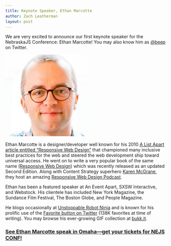 ```yaml
---
title: Keynote Speaker, Ethan Marcotte
author: Zach Leatherman
layout: post
---
```


We are very excited to announce our first keynote speaker for the NebraskaJS Conference: Ethan Marcotte! You may also know him as [@beep](https://twitter.com/beep) on Twitter.

<img src="/assets/img/posts/beep.png" alt="Ethan Marcotte’s Face" style="max-width: 256px">

Ethan Marcotte is a designer/developer well known for his 2010 [A List Apart article entitled “Responsive Web Design”](http://alistapart.com/article/responsive-web-design) that championed many inclusive best practices for the web and steered the web development ship toward universal access. He went on to write a very popular book of the same name ([Responsive Web Design](http://abookapart.com/products/responsive-web-design)) which was recently released as an updated Second Edition. Along with Content Strategy superhero [Karen McGrane](https://twitter.com/karenmcgrane), they host an amazing [Responsive Web Design Podcast](http://responsivewebdesign.com/about/).

Ethan has been a featured speaker at An Event Apart, SXSW Interactive, and Webstock. His clientele has included New York Magazine, the Sundance Film Festival, The Boston Globe, and People Magazine.

He blogs occasionally at [Unstoppable Robot Ninja](http://unstoppablerobotninja.com/) and is known for his prolific use of the [Favorite button on Twitter](https://twitter.com/beep) (138K favorites at time of writing). You may browse his ever-growing GIF collection at [bukk.it](http://bukk.it/).

### [See Ethan Marcotte speak in Omaha—get your tickets for NEJS CONF!](/register)